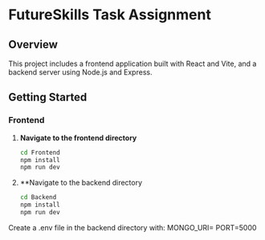 # FutureSkills Task Assignment

## Overview

This project includes a frontend application built with React and Vite, and a backend server using Node.js and Express.

## Getting Started

### Frontend

1. **Navigate to the frontend directory**
   ```bash
   cd Frontend
   npm install
   npm run dev

   
3. **Navigate to the backend directory
   ```bash
   cd Backend
   npm install
   npm run dev

Create a .env file in the backend directory with:
MONGO_URI=<your-mongodb-connection-string>
PORT=5000
